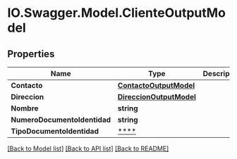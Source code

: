 # IO.Swagger.Model.ClienteOutputModel
## Properties

Name | Type | Description | Notes
------------ | ------------- | ------------- | -------------
**Contacto** | [**ContactoOutputModel**](ContactoOutputModel.md) |  | [optional] 
**Direccion** | [**DireccionOutputModel**](DireccionOutputModel.md) |  | [optional] 
**Nombre** | **string** |  | [optional] 
**NumeroDocumentoIdentidad** | **string** |  | [optional] 
**TipoDocumentoIdentidad** | [****](.md) |  | 

[[Back to Model list]](../README.md#documentation-for-models) [[Back to API list]](../README.md#documentation-for-api-endpoints) [[Back to README]](../README.md)

